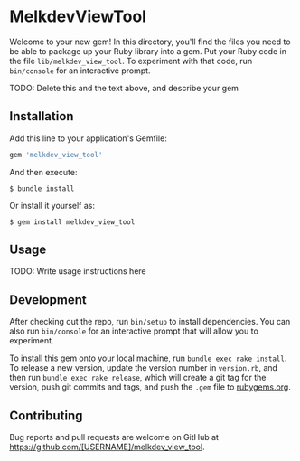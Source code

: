 # MelkdevViewTool

Welcome to your new gem! In this directory, you'll find the files you need to be able to package up your Ruby library into a gem. Put your Ruby code in the file `lib/melkdev_view_tool`. To experiment with that code, run `bin/console` for an interactive prompt.

TODO: Delete this and the text above, and describe your gem

## Installation

Add this line to your application's Gemfile:

```ruby
gem 'melkdev_view_tool'
```

And then execute:

    $ bundle install

Or install it yourself as:

    $ gem install melkdev_view_tool

## Usage

TODO: Write usage instructions here

## Development

After checking out the repo, run `bin/setup` to install dependencies. You can also run `bin/console` for an interactive prompt that will allow you to experiment.

To install this gem onto your local machine, run `bundle exec rake install`. To release a new version, update the version number in `version.rb`, and then run `bundle exec rake release`, which will create a git tag for the version, push git commits and tags, and push the `.gem` file to [rubygems.org](https://rubygems.org).

## Contributing

Bug reports and pull requests are welcome on GitHub at https://github.com/[USERNAME]/melkdev_view_tool.

